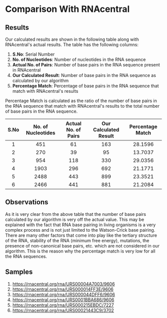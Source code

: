 # Comparison With RNAcentral

## Results

Our calculated results are shown in the following table along with RNAcentral's actual results. The table has the following columns:

1.  **S.No**: Serial Number
2.  **No. of Nucleotides**: Number of nucleotides in the RNA sequence
3.  **Actual No. of Pairs**: Number of base pairs in the RNA sequence present in RNAcentral
4.  **Our Calculated Result**: Number of base pairs in the RNA sequence as calculated by our algorithm
5.  **Percentage Match**: Percentage of base pairs in the RNA sequence that match with RNAcentral's results

Percentage Match is calculated as the ratio of the number of base pairs in the RNA sequence that match with RNAcentral's results to the total number of base pairs in the RNA sequence.

| S.No | No. of Nucleotides | Actual No. of Pairs | Our Calculated Result | Percentage Match |
| :--: | :----------------: | :-----------------: | :-------------------: | :--------------: |
|  1   |        451         |         61          |          163          |     28.1596      |
|  2   |        270         |         39          |          95           |     13.7037      |
|  3   |        954         |         118         |          330          |     29.0356      |
|  4   |        1903        |         296         |          692          |     21.1771      |
|  5   |        2488        |         443         |          899          |     23.3521      |
|  6   |        2466        |         441         |          881          |     21.2084      |

## Observations

As it is very clear from the above table that the number of base pairs calculated by our algorithm is very off the actual value. This may be explained with the fact that RNA base pairing in living organisms is a very complex process and is not just limited to the Watson-Crick base pairing. There are many other factors that come into play like the tertiary structure of the RNA, stability of the RNA (minimum free energy), mutations, the presence of non-canonical base pairs, etc. which are not considered in our algorithm. This is the reason why the percentage match is very low for all the RNA sequences.

## Samples

1.  https://rnacentral.org/rna/URS00004A7003/9606
2.  https://rnacentral.org/rna/URS000014FF3E/9606
3.  https://rnacentral.org/rna/URS000044DFF6/9606
4.  https://rnacentral.org/rna/URS0001BBA686/9606
5.  https://rnacentral.org/rna/URS000215EBDC/7227
6.  https://rnacentral.org/rna/URS00021443C9/3702
